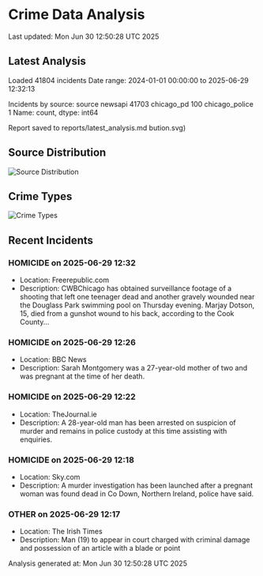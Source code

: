 # Crime Data Analysis
Last updated: Mon Jun 30 12:50:28 UTC 2025

## Latest Analysis

Loaded 41804 incidents
Date range: 2024-01-01 00:00:00 to 2025-06-29 12:32:13

Incidents by source:
source
newsapi           41703
chicago_pd          100
chicago_police        1
Name: count, dtype: int64

Report saved to reports/latest_analysis.md
bution.svg)

## Source Distribution
![Source Distribution](images/source_distribution.svg)

## Crime Types
![Crime Types](images/crime_types.svg)

## Recent Incidents

### HOMICIDE on 2025-06-29 12:32
- Location: Freerepublic.com
- Description: CWBChicago has obtained surveillance footage of a shooting that left one teenager dead and another gravely wounded near the Douglass Park swimming pool on Thursday evening. Marjay Dotson, 15, died from a gunshot wound to his back, according to the Cook County…


### HOMICIDE on 2025-06-29 12:26
- Location: BBC News
- Description: Sarah Montgomery was a 27-year-old mother of two and was pregnant at the time of her death.


### HOMICIDE on 2025-06-29 12:22
- Location: TheJournal.ie
- Description: A 28-year-old man has been arrested on suspicion of murder and remains in police custody at this time assisting with enquiries.


### HOMICIDE on 2025-06-29 12:18
- Location: Sky.com
- Description: A murder investigation has been launched after a pregnant woman was found dead in Co Down, Northern Ireland, police have said.


### OTHER on 2025-06-29 12:17
- Location: The Irish Times
- Description: Man (19) to appear in court charged with criminal damage and possession of an article with a blade or point

Analysis generated at: Mon Jun 30 12:50:28 UTC 2025
